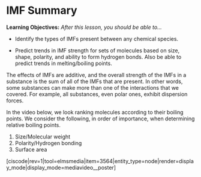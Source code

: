 # IMF Summary

**Learning Objectives:** _After this lesson, you should be able to…_

* Identify the types of IMFs present between any chemical species.

* Predict trends in IMF strength for sets of molecules based on size, shape, polarity, and ability to form hydrogen bonds. Also be able to predict trends in melting/boiling points. 


The effects of IMFs are additive, and the overall strength of the IMFs in a substance is the sum of all of the IMFs that are present. In other words, some substances can make more than one of the interactions that we covered. For example, all substances, even polar ones, exhibit dispersion forces.  


In the video below, we look ranking molecules according to their boiling points.  We consider the following, in order of importance, when determining relative boiling points.

1) Size/Molecular weight
2) Polarity/Hydrogen bonding
3) Surface area


[ciscode|rev=1|tool=elmsmedia|item=3564|entity_type=node|render=display_mode|display_mode=mediavideo__poster] 

<houck-math> </houck-math>